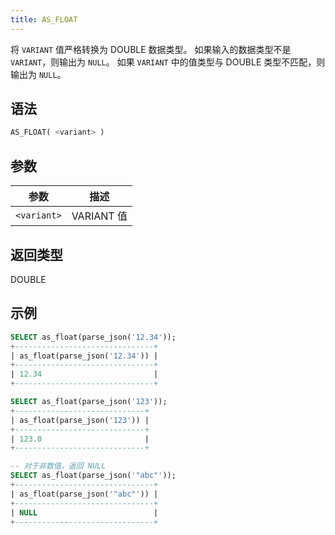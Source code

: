 ```yaml
---
title: AS_FLOAT
---
```


将 `VARIANT` 值严格转换为 DOUBLE 数据类型。
如果输入的数据类型不是 `VARIANT`，则输出为 `NULL`。
如果 `VARIANT` 中的值类型与 DOUBLE 类型不匹配，则输出为 `NULL`。

## 语法

```sql
AS_FLOAT( <variant> )
```

## 参数

| 参数         | 描述           |
|-------------|-------------------|
| `<variant>` | VARIANT 值 |

## 返回类型

DOUBLE

## 示例

```sql
SELECT as_float(parse_json('12.34'));
+-------------------------------+
| as_float(parse_json('12.34')) |
+-------------------------------+
| 12.34                         |
+-------------------------------+

SELECT as_float(parse_json('123'));
+-----------------------------+
| as_float(parse_json('123')) |
+-----------------------------+
| 123.0                       |
+-----------------------------+

-- 对于非数值，返回 NULL
SELECT as_float(parse_json('"abc"'));
+-------------------------------+
| as_float(parse_json('"abc"')) |
+-------------------------------+
| NULL                          |
+-------------------------------+
```